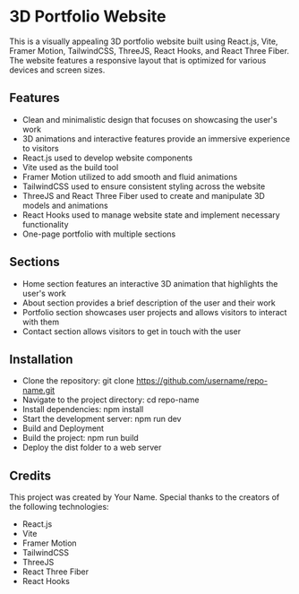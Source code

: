 # 3D Portfolio Website
This is a visually appealing 3D portfolio website built using React.js, Vite, Framer Motion, TailwindCSS, ThreeJS, React Hooks, and React Three Fiber. The website features a responsive layout that is optimized for various devices and screen sizes.

## Features
- Clean and minimalistic design that focuses on showcasing the user's work
- 3D animations and interactive features provide an immersive experience to visitors
- React.js used to develop website components
- Vite used as the build tool
- Framer Motion utilized to add smooth and fluid animations
- TailwindCSS used to ensure consistent styling across the website
- ThreeJS and React Three Fiber used to create and manipulate 3D models and animations
- React Hooks used to manage website state and implement necessary functionality
- One-page portfolio with multiple sections

## Sections
- Home section features an interactive 3D animation that highlights the user's work
- About section provides a brief description of the user and their work
- Portfolio section showcases user projects and allows visitors to interact with them
- Contact section allows visitors to get in touch with the user

## Installation
- Clone the repository: git clone https://github.com/username/repo-name.git
- Navigate to the project directory: cd repo-name
- Install dependencies: npm install
- Start the development server: npm run dev
- Build and Deployment
- Build the project: npm run build
- Deploy the dist folder to a web server

## Credits
This project was created by Your Name. Special thanks to the creators of the following technologies:

- React.js
- Vite
- Framer Motion
- TailwindCSS
- ThreeJS
- React Three Fiber
 - React Hooks
